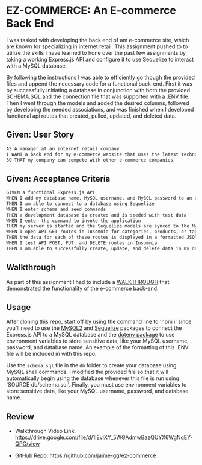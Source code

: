 # EZ-COMMERCE: An E-commerce Back End
I was tasked with developing the back end of am e-commerce site, which are known for specializing in internet retail. This assignment pushed to to utilize the skills I have learned to hone over the past few assignments by taking a working Express.js API and configure it to use Sequelize to interact with a MySQL database.

By following the instructions I was able to efficiently go though the provided files and append the necessary code for a functional back-end. First it was by successfully initiating a database in conjunction with both the provided SCHEMA.SQL and the connection file that was supported with a .ENV file. Then I went through the models and added the desired columns, followed by developing the needed associations, and was finished when I developed functional api routes that created, pulled, updated, and deleted data.  

## Given: User Story

```md
AS A manager at an internet retail company
I WANT a back end for my e-commerce website that uses the latest technologies
SO THAT my company can compete with other e-commerce companies
```

## Given: Acceptance Criteria

```md
GIVEN a functional Express.js API
WHEN I add my database name, MySQL username, and MySQL password to an environment variable file
THEN I am able to connect to a database using Sequelize
WHEN I enter schema and seed commands
THEN a development database is created and is seeded with test data
WHEN I enter the command to invoke the application
THEN my server is started and the Sequelize models are synced to the MySQL database
WHEN I open API GET routes in Insomnia for categories, products, or tags
THEN the data for each of these routes is displayed in a formatted JSON
WHEN I test API POST, PUT, and DELETE routes in Insomnia
THEN I am able to successfully create, update, and delete data in my database
```

## Walkthrough
As part of this assignment I had to include a [WALKTHROUGH](https://drive.google.com/file/d/1IEvlXY_5WGAdmwBazQUYX6WgNqEY-QPO/view) that demonstrated the functionality of the e-commerce back-end.

## Usage

After cloning this repo, start off by using the command line to 'npm i' since you’ll need to use the [MySQL2](https://www.npmjs.com/package/mysql2) and [Sequelize](https://www.npmjs.com/package/sequelize) packages to connect the Express.js API to a MySQL database and the [dotenv package](https://www.npmjs.com/package/dotenv) to use environment variables to store sensitive data, like your MySQL username, password, and database name. An example of the formatting of this .ENV file will be included in with this repo. 

Use the `schema.sql` file in the `db` folder to create your database using MySQL shell commands. I modified the provided file so that it will automatically begin using the database whenever this file is run using 'SOURCE db/schema.sql'. Finally, you must use environment variables to store sensitive data, like your MySQL username, password, and database name.

## Review

* Walkthrough Video Link: https://drive.google.com/file/d/1IEvlXY_5WGAdmwBazQUYX6WgNqEY-QPO/view 

* GitHub Repo: https://github.com/jaime-gg/ez-commerce 
